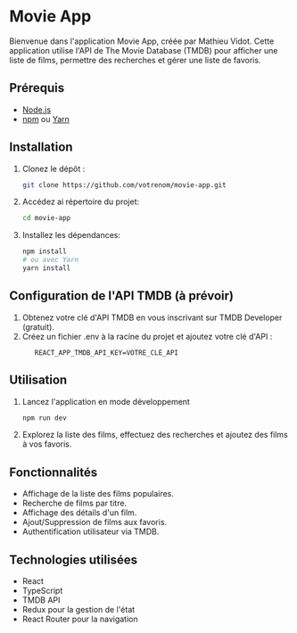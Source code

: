 # Movie App

Bienvenue dans l'application Movie App, créée par Mathieu Vidot. Cette application utilise l'API de The Movie Database (TMDB) pour afficher une liste de films, permettre des recherches et gérer une liste de favoris.

## Prérequis

- [Node.js](https://nodejs.org/)
- [npm](https://www.npmjs.com/) ou [Yarn](https://yarnpkg.com/)

## Installation

1. Clonez le dépôt :

   ```bash
   git clone https://github.com/votrenom/movie-app.git

2. Accédez ai répertoire du projet:
   ```bash
   cd movie-app

3. Installez les dépendances:
   ```bash
   npm install
   # ou avec Yarn
   yarn install

## Configuration de l'API TMDB (à prévoir)

1. Obtenez votre clé d'API TMDB en vous inscrivant sur TMDB Developer (gratuit).
2. Créez un fichier .env à la racine du projet et ajoutez votre clé d'API :
   ```env
      REACT_APP_TMDB_API_KEY=VOTRE_CLÉ_API

## Utilisation
1. Lancez l'application en mode développement
   ```bash
   npm run dev
   
2. Explorez la liste des films, effectuez des recherches et ajoutez des films à vos favoris.

## Fonctionnalités
   - Affichage de la liste des films populaires.
   - Recherche de films par titre.
   - Affichage des détails d'un film.
   - Ajout/Suppression de films aux favoris.
   - Authentification utilisateur via TMDB.

## Technologies utilisées
   - React
   - TypeScript
   -  TMDB API
   -  Redux pour la gestion de l'état
   -  React Router pour la navigation
